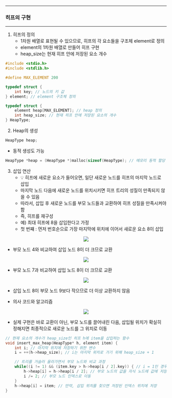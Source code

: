 -----
### 히프의 구현
-----
1. 히프의 정의
   - 1차원 배열로 표현될 수 있으므로, 히프의 각 요소들을 구조체 element로 정의
   - element의 1차원 배열로 만들어 히프 구현
   - heap_size는 현재 히프 안에 저장된 요소 개수
```c
#include <stdio.h>
#include <stdlib.h>

#define MAX_ELEMENT 200

typedef struct {
    int key; // 노드의 키 값
} element; // element 구조체 정의

typedef struct {
    element heap[MAX_ELEMENT]; // heap 정의
    int heap_size; // 현재 히프 안에 저장된 요소의 개수
} HeapType;
```

2. Heap의 생성
```c
HeapType heap;
```
  - 동적 생성도 가능
```c
HeapType *heap = (HeapType *)malloc(sizeof(HeapType); // 메모리 동적 할당 이용
````

3. 삽입 연산
   - 💡 히프에 새로운 요소가 들어오면, 일단 새로운 노드를 히프의 마지막 노드로 삽입
   - 마지막 노드 다음에 새로운 노드를 위치시키면 히프 트리의 성질이 만족되지 않을 수 있음
   - 따라서, 삽입 후 새로운 노드를 부모 노드들과 교환하여 히프 성질을 만족시켜야 함
   - 즉, 히프를 재구성
   - 예) 최대 히프에 8을 삽입한다고 가정  
   - 첫 번쨰 : 먼저 번호순으로 가장 마지막에 위치에 이어서 새로운 요소 8이 삽입
<div align="center">
<img src="https://github.com/user-attachments/assets/b0a50752-2e7e-44a0-971d-6201536c346c">
</div>

   - 부모 노드 4와 비교하여 삽입 노드 8이 더 크므로 교환
<div align="center">
<img src="https://github.com/user-attachments/assets/e2a90fe7-5f8a-4e36-aa41-643248c047b3">
</div>

   - 부모 노드 7과 비교하여 삽입 노드 8이 더 크므로 교환
<div align="center">
<img src="https://github.com/user-attachments/assets/d3858f97-bcec-4604-9fa6-6fc8f1bc39be">
</div>

   - 삽입 노드 8이 부모 노드 9보다 작으므로 더 이상 교환하지 않음

   - 의사 코드와 알고리즘
<div align="center">
<img src="https://github.com/user-attachments/assets/ba213f69-0923-4d8e-9153-d5fc3e696568">
</div>

   - 실제 구현은 바로 교환이 아닌, 부모 노드를 끌어내린 다음, 삽입될 위치가 확실히 정해지면 최종적으로 새로운 노드를 그 위치로 이동
```c
// 현재 요소의 개수가 heap_size인 히프 h에 item을 삽입하는 함수
void insert_max_heap(HeapType* h, element item) {
    int i; // 마지막 위치에 저장하기 위한 변수
    i = ++(h->heap_size); // i는 마지막 위치로 가기 위해 heap_size + 1

    // 트리를 거슬러 올라가면서 부모 노드와 비교 과정
    while((i != 1) && (item.key > h->heap[i / 2].key)) { // i = 1인 경우 루트노드이며 이 경우가 아닌 경우와, item 값이 부모 노드보다 크면, 교환 필요
        h->heap[i] = h->heap[i / 2]; // 부모 노드의 값을 자식 노드에 값에 저장
        i /= 2; // 부모 노드 인덱스로 이동        
    }
    h->heap[i] = item; // 만약, 삽입 위치를 찾으면 저장된 인덱스 위치에 저장
}
```



